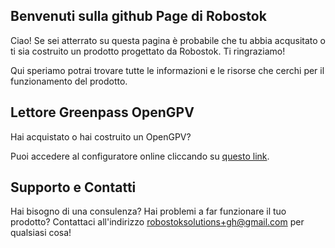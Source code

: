 ## Benvenuti sulla github Page di Robostok

Ciao! Se sei atterrato su questa pagina è probabile che tu abbia acqusitato o  ti sia costruito un prodotto progettato da Robostok. Ti ringraziamo!

Qui speriamo potrai trovare tutte le informazioni e le risorse che cerchi per il funzionamento del prodotto.

## Lettore Greenpass OpenGPV

Hai acquistato o hai costruito un OpenGPV?

Puoi accedere al configuratore online cliccando su [questo link](opengpvconfig/index.html).


## Supporto e Contatti

Hai bisogno di una consulenza? Hai problemi a far funzionare il tuo prodotto? Contattaci all'indirizzo robostoksolutions+gh@gmail.com per qualsiasi cosa!

